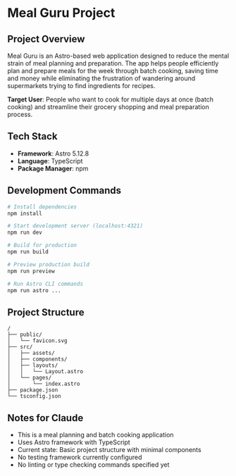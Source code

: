 # Meal Guru Project

## Project Overview
Meal Guru is an Astro-based web application designed to reduce the mental strain of meal planning and preparation. The app helps people efficiently plan and prepare meals for the week through batch cooking, saving time and money while eliminating the frustration of wandering around supermarkets trying to find ingredients for recipes.

**Target User**: People who want to cook for multiple days at once (batch cooking) and streamline their grocery shopping and meal preparation process.

## Tech Stack
- **Framework**: Astro 5.12.8
- **Language**: TypeScript
- **Package Manager**: npm

## Development Commands
```bash
# Install dependencies
npm install

# Start development server (localhost:4321)
npm run dev

# Build for production
npm run build

# Preview production build
npm run preview

# Run Astro CLI commands
npm run astro ...
```

## Project Structure
```
/
├── public/
│   └── favicon.svg
├── src/
│   ├── assets/
│   ├── components/
│   ├── layouts/
│   │   └── Layout.astro
│   └── pages/
│       └── index.astro
├── package.json
└── tsconfig.json
```

## Notes for Claude
- This is a meal planning and batch cooking application
- Uses Astro framework with TypeScript
- Current state: Basic project structure with minimal components
- No testing framework currently configured
- No linting or type checking commands specified yet